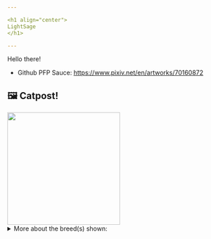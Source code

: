```yaml
---

<h1 align="center">
LightSage
</h1>

---
```


Hello there!


- Github PFP Sauce: https://www.pixiv.net/en/artworks/70160872


## 🖼️ Catpost!

<sub>
    <img src="https://cdn2.thecatapi.com/images/Kq8__jmkT.jpg" height="256">
</sub>


<details>
<summary>More about the breed(s) shown:</summary>

Breed: Abyssinian

Description: The Abyssinian is easy to care for, and a joy to have in your home. They’re affectionate cats and love both people and other animals.

Links:
<ul>
  <li>CFA http://cfa.org/Breeds/BreedsAB/Abyssinian.aspx</li>
  <li>Wikipedia https://en.wikipedia.org/wiki/Abyssinian_(cat)</li>
</ul> 

</details>
